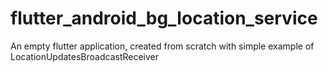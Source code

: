 # flutter_android_bg_location_service

An empty flutter application, created from scratch with simple example of LocationUpdatesBroadcastReceiver

